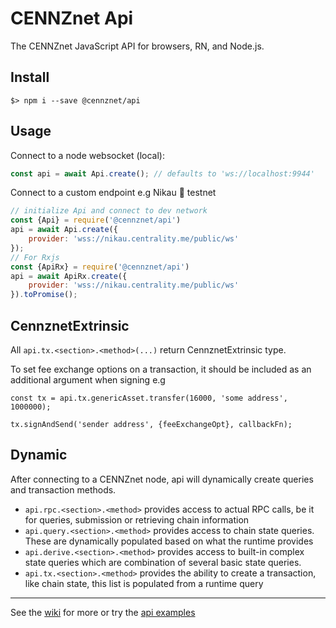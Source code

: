 # CENNZnet Api

The CENNZnet JavaScript API for browsers, RN, and Node.js.

## Install

```
$> npm i --save @cennznet/api
```

## Usage

Connect to a node websocket (local):
```js
const api = await Api.create(); // defaults to 'ws://localhost:9944'
```

Connect to a custom endpoint e.g Nikau 🌴 testnet
```js
// initialize Api and connect to dev network
const {Api} = require('@cennznet/api')
api = await Api.create({
    provider: 'wss://nikau.centrality.me/public/ws'
});
// For Rxjs
const {ApiRx} = require('@cennznet/api')
api = await ApiRx.create({
    provider: 'wss://nikau.centrality.me/public/ws'
}).toPromise();
```

## CennznetExtrinsic

All `api.tx.<section>.<method>(...)` return CennznetExtrinsic type.

To set fee exchange options on a transaction, it should be included as an additional argument when signing e.g

```
const tx = api.tx.genericAsset.transfer(16000, 'some address', 1000000);

tx.signAndSend('sender address', {feeExchangeOpt}, callbackFn);
```

## Dynamic

After connecting to a CENNZnet node, api will dynamically create queries and transaction methods.

- `api.rpc.<section>.<method>` provides access to actual RPC calls, be it for queries, submission or retrieving chain information
- `api.query.<section>.<method>` provides access to chain state queries. These are dynamically populated based on what the runtime provides
- `api.derive.<section>.<method>` provides access to built-in complex state queries which are combination of several basic state queries.
- `api.tx.<section>.<method>` provides the ability to create a transaction, like chain state, this list is populated from a runtime query

---

See the [wiki](https:///wiki.cennz.net) for more or try the [api examples](../../docs/examples)